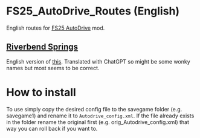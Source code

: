 # FS25_AutoDrive_Routes (English)
English routes for [FS25 AutoDrive](https://github.com/Stephan-S/FS25_AutoDrive) mod.

## [Riverbend Springs](FS25_RiverbendSprings_AutoDrive_config.xml)

English version of [this](https://hof-hirschfeld.de/2025/01/15/ad-riverbend-springs/).
Translated with ChatGPT so might be some wonky names but most seems to be correct.


# How to install
To use simply copy the desired config file to the savegame folder (e.g. savegame1) and rename it to `Autodrive_config.xml`. If the file already exists in the folder rename the original first (e.g. orig_Autodrive_config.xml) that way you can roll back if you want to.
